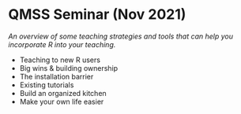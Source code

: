 # QMSS Seminar (Nov 2021)

*An overview of some teaching strategies and tools that can help you incorporate R into your teaching.*

- Teaching to new R users
- Big wins & building ownership
- The installation barrier
- Existing tutorials
- Build an organized kitchen
- Make your own life easier
